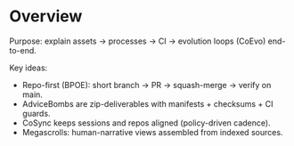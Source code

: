 # Overview

Purpose: explain assets → processes → CI → evolution loops (CoEvo) end-to-end.

Key ideas:
- Repo-first (BPOE): short branch → PR → squash-merge → verify on main.
- AdviceBombs are zip-deliverables with manifests + checksums + CI guards.
- CoSync keeps sessions and repos aligned (policy-driven cadence).
- Megascrolls: human-narrative views assembled from indexed sources.
